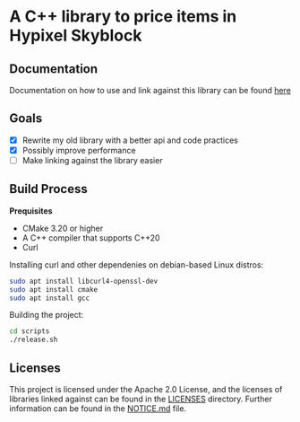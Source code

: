 # A C++ library to price items in Hypixel Skyblock

## Documentation

Documentation on how to use and link against this library can be found [here](/docs/usage.md)

## Goals

- [x] Rewrite my old library with a better api and code practices
- [x] Possibly improve performance
- [ ] Make linking against the library easier

## Build Process

**Prequisites**
- CMake 3.20 or higher
- A C++ compiler that supports C++20
- Curl

Installing curl and other dependenies on debian-based Linux distros:  
``` sh
sudo apt install libcurl4-openssl-dev
sudo apt install cmake  
sudo apt install gcc  
```

Building the project:  
``` sh
cd scripts
./release.sh
```
## Licenses

This project is licensed under the Apache 2.0 License, and the licenses of libraries linked against can be found in the [LICENSES](/LICENSES)
directory. Further information can be found in the [NOTICE.md](/NOTICE.md) file.

